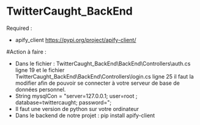 # TwitterCaught_BackEnd

Required :
 - apify_client  https://pypi.org/project/apify-client/


#Action à faire :
- Dans le fichier : TwitterCaught_BackEnd\BackEnd\Controllers\auth.cs ligne 19 et le fichier TwitterCaught_BackEnd\BackEnd\Controllers\login.cs ligne 25 il faut la modifier afin de pouvoir se connecter à votre serveur de base de données personnel.
- String mysqlCon = "server=127.0.0.1; user=root ; database=twittercaught; password="; 
- Il faut une version de python sur votre ordinateur
- Dans le backend de notre projet : pip install apify-client
